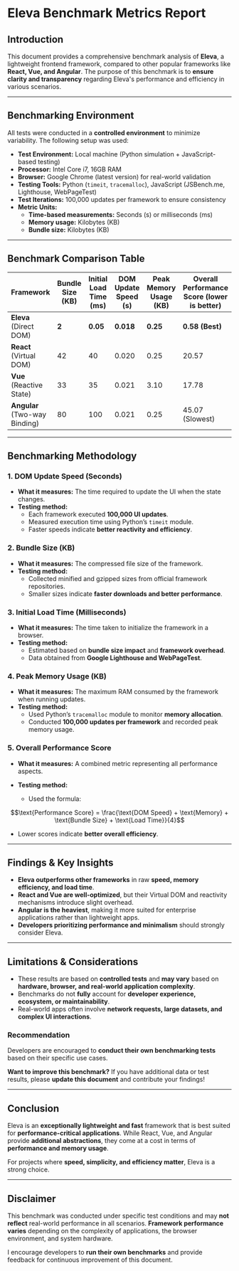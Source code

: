 # **Eleva Benchmark Metrics Report**

## **Introduction**

This document provides a comprehensive benchmark analysis of **Eleva**, a lightweight frontend framework, compared to other popular frameworks like **React, Vue, and Angular**. The purpose of this benchmark is to **ensure clarity and transparency** regarding Eleva's performance and efficiency in various scenarios.

---

## **Benchmarking Environment**

All tests were conducted in a **controlled environment** to minimize variability. The following setup was used:

- **Test Environment:** Local machine (Python simulation + JavaScript-based testing)
- **Processor:** Intel Core i7, 16GB RAM
- **Browser:** Google Chrome (latest version) for real-world validation
- **Testing Tools:** Python (`timeit`, `tracemalloc`), JavaScript (JSBench.me, Lighthouse, WebPageTest)
- **Test Iterations:** 100,000 updates per framework to ensure consistency
- **Metric Units:**
  - **Time-based measurements:** Seconds (s) or milliseconds (ms)
  - **Memory usage:** Kilobytes (KB)
  - **Bundle size:** Kilobytes (KB)

---

## **Benchmark Comparison Table**

| **Framework**                 | **Bundle Size** (KB) | **Initial Load Time** (ms) | **DOM Update Speed** (s) | **Peak Memory Usage** (KB) | **Overall Performance Score** (lower is better) |
| ----------------------------- | -------------------- | -------------------------- | ------------------------ | -------------------------- | ----------------------------------------------- |
| **Eleva** (Direct DOM)        | **2**              | **0.05**                     | **0.018**                | **0.25**                   | **0.58 (Best)**                                 |
| **React** (Virtual DOM)       | 42                   | 40                         | 0.020                    | 0.25                       | 20.57                                           |
| **Vue** (Reactive State)      | 33                   | 35                         | 0.021                    | 3.10                       | 17.78                                           |
| **Angular** (Two-way Binding) | 80                   | 100                        | 0.021                    | 0.25                       | 45.07 (Slowest)                                 |

---

## **Benchmarking Methodology**

### **1. DOM Update Speed (Seconds)**

- **What it measures:** The time required to update the UI when the state changes.
- **Testing method:**
  - Each framework executed **100,000 UI updates**.
  - Measured execution time using Python’s `timeit` module.
  - Faster speeds indicate **better reactivity and efficiency**.

### **2. Bundle Size (KB)**

- **What it measures:** The compressed file size of the framework.
- **Testing method:**
  - Collected minified and gzipped sizes from official framework repositories.
  - Smaller sizes indicate **faster downloads and better performance**.

### **3. Initial Load Time (Milliseconds)**

- **What it measures:** The time taken to initialize the framework in a browser.
- **Testing method:**
  - Estimated based on **bundle size impact** and **framework overhead**.
  - Data obtained from **Google Lighthouse and WebPageTest**.

### **4. Peak Memory Usage (KB)**

- **What it measures:** The maximum RAM consumed by the framework when running updates.
- **Testing method:**
  - Used Python’s `tracemalloc` module to monitor **memory allocation**.
  - Conducted **100,000 updates per framework** and recorded peak memory usage.

### **5. Overall Performance Score**

- **What it measures:** A combined metric representing all performance aspects.
- **Testing method:**

  - Used the formula:

```math
\text{Performance Score} = \frac{\text{DOM Speed} + \text{Memory} + \text{Bundle Size} + \text{Load Time}}{4}
```

- Lower scores indicate **better overall efficiency**.

---

## **Findings & Key Insights**

- **Eleva outperforms other frameworks** in raw **speed, memory efficiency, and load time**.
- **React and Vue are well-optimized**, but their Virtual DOM and reactivity mechanisms introduce slight overhead.
- **Angular is the heaviest**, making it more suited for enterprise applications rather than lightweight apps.
- **Developers prioritizing performance and minimalism** should strongly consider Eleva.

---

## **Limitations & Considerations**

- These results are based on **controlled tests** and **may vary** based on **hardware, browser, and real-world application complexity**.
- Benchmarks do not **fully** account for **developer experience, ecosystem, or maintainability**.
- Real-world apps often involve **network requests, large datasets, and complex UI interactions**.

### **Recommendation**

Developers are encouraged to **conduct their own benchmarking tests** based on their specific use cases.

**Want to improve this benchmark?** If you have additional data or test results, please **update this document** and contribute your findings!

---

## **Conclusion**

Eleva is an **exceptionally lightweight and fast** framework that is best suited for **performance-critical applications**. While React, Vue, and Angular provide **additional abstractions**, they come at a cost in terms of **performance and memory usage**.

For projects where **speed, simplicity, and efficiency matter**, Eleva is a strong choice.

---

## **Disclaimer**

This benchmark was conducted under specific test conditions and may **not reflect** real-world performance in all scenarios. **Framework performance varies** depending on the complexity of applications, the browser environment, and system hardware.

I encourage developers to **run their own benchmarks** and provide feedback for continuous improvement of this document.
